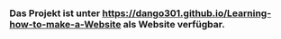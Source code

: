 ### Das Projekt ist unter https://dango301.github.io/Learning-how-to-make-a-Website als Website verfügbar.
